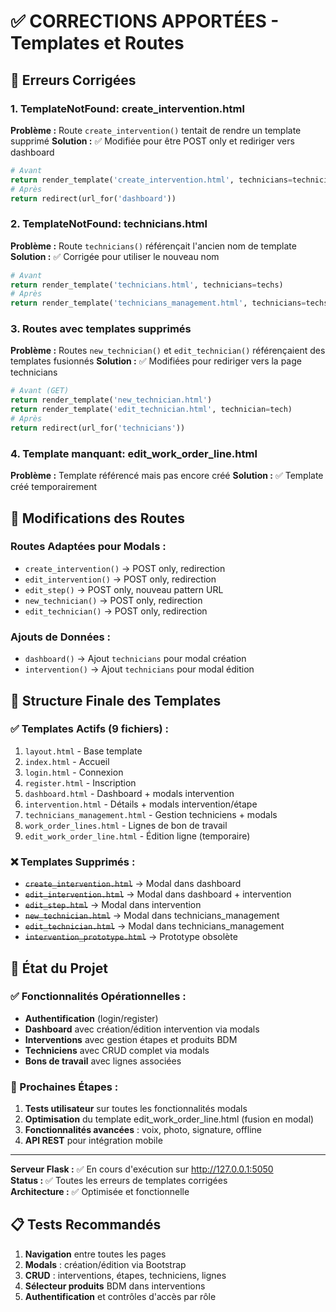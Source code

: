 # ✅ CORRECTIONS APPORTÉES - Templates et Routes

## 🚨 Erreurs Corrigées

### 1. TemplateNotFound: create_intervention.html
**Problème :** Route `create_intervention()` tentait de rendre un template supprimé
**Solution :** ✅ Modifiée pour être POST only et rediriger vers dashboard
```python
# Avant
return render_template('create_intervention.html', technicians=technicians)
# Après  
return redirect(url_for('dashboard'))
```

### 2. TemplateNotFound: technicians.html  
**Problème :** Route `technicians()` référençait l'ancien nom de template
**Solution :** ✅ Corrigée pour utiliser le nouveau nom
```python
# Avant
return render_template('technicians.html', technicians=techs)
# Après
return render_template('technicians_management.html', technicians=techs)
```

### 3. Routes avec templates supprimés
**Problème :** Routes `new_technician()` et `edit_technician()` référençaient des templates fusionnés
**Solution :** ✅ Modifiées pour rediriger vers la page technicians
```python
# Avant (GET)
return render_template('new_technician.html')
return render_template('edit_technician.html', technician=tech)
# Après
return redirect(url_for('technicians'))
```

### 4. Template manquant: edit_work_order_line.html
**Problème :** Template référencé mais pas encore créé
**Solution :** ✅ Template créé temporairement

## 🔧 Modifications des Routes

### Routes Adaptées pour Modals :
- `create_intervention()` → POST only, redirection
- `edit_intervention()` → POST only, redirection  
- `edit_step()` → POST only, nouveau pattern URL
- `new_technician()` → POST only, redirection
- `edit_technician()` → POST only, redirection

### Ajouts de Données :
- `dashboard()` → Ajout `technicians` pour modal création
- `intervention()` → Ajout `technicians` pour modal édition

## 📁 Structure Finale des Templates

### ✅ Templates Actifs (9 fichiers) :
1. `layout.html` - Base template
2. `index.html` - Accueil
3. `login.html` - Connexion
4. `register.html` - Inscription
5. `dashboard.html` - Dashboard + modals intervention
6. `intervention.html` - Détails + modals intervention/étape
7. `technicians_management.html` - Gestion techniciens + modals
8. `work_order_lines.html` - Lignes de bon de travail
9. `edit_work_order_line.html` - Édition ligne (temporaire)

### ❌ Templates Supprimés :
- ~~`create_intervention.html`~~ → Modal dans dashboard
- ~~`edit_intervention.html`~~ → Modal dans dashboard + intervention
- ~~`edit_step.html`~~ → Modal dans intervention
- ~~`new_technician.html`~~ → Modal dans technicians_management
- ~~`edit_technician.html`~~ → Modal dans technicians_management
- ~~`intervention_prototype.html`~~ → Prototype obsolète

## 🎯 État du Projet

### ✅ Fonctionnalités Opérationnelles :
- **Authentification** (login/register)
- **Dashboard** avec création/édition intervention via modals
- **Interventions** avec gestion étapes et produits BDM
- **Techniciens** avec CRUD complet via modals
- **Bons de travail** avec lignes associées

### 🔄 Prochaines Étapes :
1. **Tests utilisateur** sur toutes les fonctionnalités modals
2. **Optimisation** du template edit_work_order_line.html (fusion en modal)
3. **Fonctionnalités avancées** : voix, photo, signature, offline
4. **API REST** pour intégration mobile

---

**Serveur Flask :** ✅ En cours d'exécution sur http://127.0.0.1:5050  
**Status :** ✅ Toutes les erreurs de templates corrigées  
**Architecture :** ✅ Optimisée et fonctionnelle

## 📋 Tests Recommandés

1. **Navigation** entre toutes les pages
2. **Modals** : création/édition via Bootstrap
3. **CRUD** : interventions, étapes, techniciens, lignes
4. **Sélecteur produits** BDM dans interventions
5. **Authentification** et contrôles d'accès par rôle
